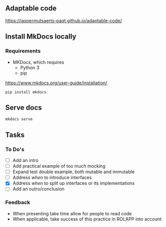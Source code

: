 Adaptable code
----

https://jaspermutsaerts-paqt.github.io/adaptable-code/


## Install MkDocs locally

### Requirements

- MKDocs, which requires
    - Python 3
    - pip

https://www.mkdocs.org/user-guide/installation/

```shell
pip install mkdocs
```

## Serve docs

```shell
mkdocs serve
```

## Tasks

### To Do's

- [ ] Add an intro
- [ ] Add practical example of too much mocking
- [ ] Expand test double example, both mutable and immutable
- [ ] Address _when_ to introduce interfaces
- [x] Address _when_ to split up interfaces or its implementations
- [ ] Add an outro/conclusion

### Feedback

- When presenting take time allow for people to read code
- When applicable, take success of this practice in ROLAPP into account
